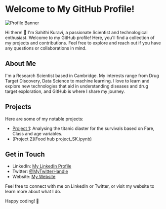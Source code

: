 # Welcome to My GitHub Profile!

![Profile Banner](https://example.com/profile_banner.jpg)

Hi there! 👋 I'm Sahithi Kuravi, a passionate Scientist and technological enthusiast. Welcome to my GitHub profile! Here, you'll find a collection of my projects and contributions. Feel free to explore and reach out if you have any questions or collaborations in mind.

## About Me

I'm a Research Scientist based in Cambridge. My interests range from Drug Target Discovery, Data Science to machine learning. I love to learn and explore new technologies that aid in understanding diseases and drug target exploration, and GitHub is where I share my journey.

## Projects

Here are some of my notable projects:

- [Project 1](titanic.ipynb): Analysing the titanic diaster for the survivals based on Fare, Class and age variables.
- [Project 2](Food hub project_SK.ipynb)


## Get in Touch

- LinkedIn: [My LinkedIn Profile](www.linkedin.com/in/sahithi-kuravi-430068b1)
- Twitter: [@MyTwitterHandle](link_to_twitter)
- Website: [My Website](link_to_website)

Feel free to connect with me on LinkedIn or Twitter, or visit my website to learn more about what I do.

Happy coding! 🚀

